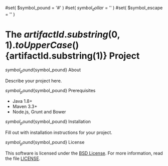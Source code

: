 #set( $symbol_pound = '#' )
#set( $symbol_dollar = '$' )
#set( $symbol_escape = '\' )
# The ${artifactId.substring(0,1).toUpperCase()}${artifactId.substring(1)} Project

${symbol_pound}${symbol_pound} About

Describe your project here.

${symbol_pound}${symbol_pound} Prerequisites

- Java 1.8+
- Maven 3.3+
- Node.js, Grunt and Bower

${symbol_pound}${symbol_pound} Installation

Fill out with installation instructions for your project.

${symbol_pound}${symbol_pound} License

This software is licensed under the [BSD License][BSD]. For more information, read the file [LICENSE](LICENSE).

[BSD]: https://opensource.org/licenses/BSD-3-Clause
